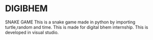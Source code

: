 # DIGIBHEM
SNAKE GAME 
This is a snake game made in python by importing turtle,random and time.
This is made for digital bhem internship.
This is developed in visual studio.
